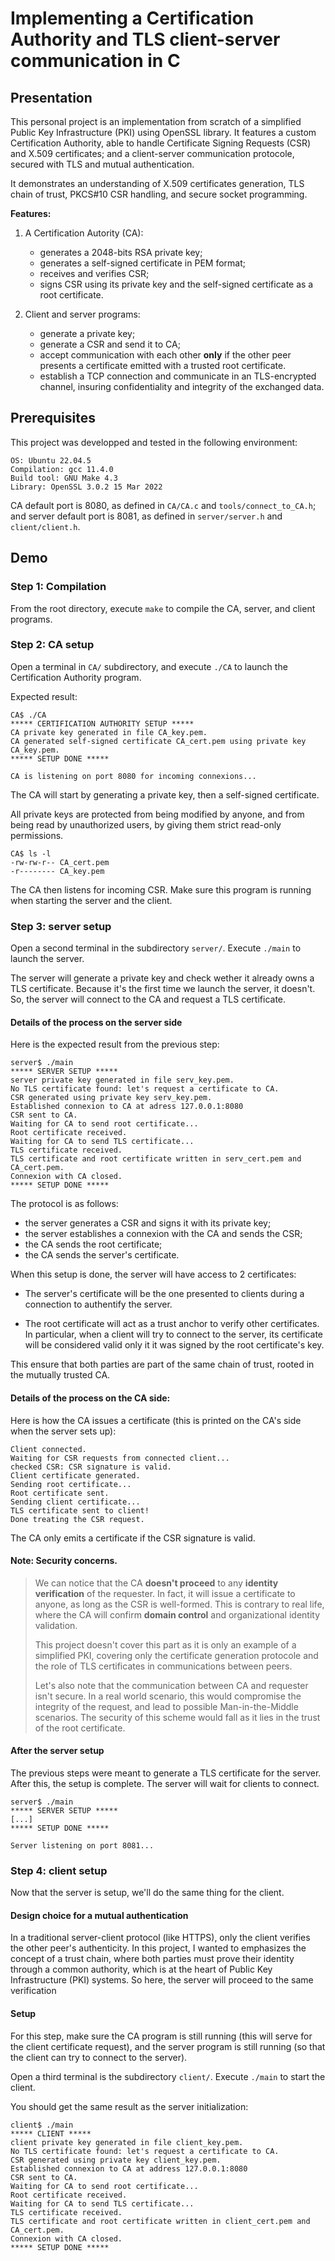 # Implementing a Certification Authority and TLS client-server communication in C

## Presentation

This personal project is an implementation from scratch of a simplified Public Key Infrastructure (PKI) using OpenSSL library. It features a custom Certification Authority, able to handle Certificate Signing Requests (CSR) and X.509 certificates; and a client-server communication protocole, secured with TLS and mutual authentication.

It demonstrates an understanding of X.509 certificates generation, TLS chain of trust, PKCS#10 CSR handling, and secure socket programming.

**Features:**

1. A Certification Autority (CA):
    - generates a 2048-bits RSA private key;
    - generates a self-signed certificate in PEM format;
    - receives and verifies CSR;
    - signs CSR using its private key and the self-signed certificate as a root certificate.

2. Client and server programs:
    - generate a private key;
    - generate a CSR and send it to CA;
    - accept communication with each other **only** if the other peer presents a certificate emitted with a trusted root certificate.
    - establish a TCP connection and communicate in an TLS-encrypted channel, insuring confidentiality and integrity of the exchanged data.

## Prerequisites

This project was developped and tested in the following environment:
```
OS: Ubuntu 22.04.5
Compilation: gcc 11.4.0
Build tool: GNU Make 4.3
Library: OpenSSL 3.0.2 15 Mar 2022
```

CA default port is 8080, as defined in `CA/CA.c` and `tools/connect_to_CA.h`; and server default port is 8081, as defined in `server/server.h` and `client/client.h`.

## Demo

### Step 1: Compilation

From the root directory, execute `make` to compile the CA, server, and client programs.

### Step 2: CA setup

Open a terminal in `CA/` subdirectory, and execute `./CA` to launch the Certification Authority program.

Expected result:

```console
CA$ ./CA
***** CERTIFICATION AUTHORITY SETUP *****
CA private key generated in file CA_key.pem.
CA generated self-signed certificate CA_cert.pem using private key CA_key.pem.
***** SETUP DONE *****

CA is listening on port 8080 for incoming connexions...
```
The CA will start by generating a private key, then a self-signed certificate.

All private keys are protected from being modified by anyone, and from being read by unauthorized users, by giving them strict read-only permissions.

```console
CA$ ls -l
-rw-rw-r-- CA_cert.pem
-r-------- CA_key.pem
```

The CA then listens for incoming CSR. Make sure this program is running when starting the server and the client.

### Step 3: server setup

Open a second terminal in the subdirectory `server/`. Execute `./main` to launch the server.

The server will generate a private key and check wether it already owns a TLS certificate. Because it's the first time we launch the server, it doesn't. So, the server will connect to the CA and request a TLS certificate. 

#### Details of the process on the server side

Here is the expected result from the previous step:

```console
server$ ./main
***** SERVER SETUP *****
server private key generated in file serv_key.pem.
No TLS certificate found: let's request a certificate to CA.
CSR generated using private key serv_key.pem.
Established connexion to CA at adress 127.0.0.1:8080
CSR sent to CA.
Waiting for CA to send root certificate...
Root certificate received.
Waiting for CA to send TLS certificate...
TLS certificate received.
TLS certificate and root certificate written in serv_cert.pem and CA_cert.pem.
Connexion with CA closed.
***** SETUP DONE *****
```

The protocol is as follows:
- the server generates a CSR and signs it with its private key;
- the server establishes a connexion with the CA and sends the CSR;
- the CA sends the root certificate;
- the CA sends the server's certificate.

When this setup is done, the server will have access to 2 certificates:

- The server's certificate will be the one presented to clients during a connection to authentify the server.

- The root certificate will act as a trust anchor to verify other certificates. In particular, when a client will try to connect to the server, its certificate will be considered valid only it it was signed by the root certificate's key.

This ensure that both parties are part of the same chain of trust, rooted in the mutually trusted CA.

#### Details of the process on the CA side:

Here is how the CA issues a certificate (this is printed on the CA's side when the server sets up):

```console
Client connected.
Waiting for CSR requests from connected client...
checked CSR: CSR signature is valid.
Client certificate generated.
Sending root certificate...
Root certificate sent.
Sending client certificate...
TLS certificate sent to client!
Done treating the CSR request.
```

The CA only emits a certificate if the CSR signature is valid.

#### Note: Security concerns.

>We can notice that the CA **doesn't proceed** to any **identity verification** of the requester. In fact, it will issue a certificate to anyone, as long as the CSR is well-formed. This is contrary to real life, where the CA will confirm **domain control** and organizational identity validation.
>
>This project doesn't cover this part as it is only an example of a simplified PKI, covering only the certificate generation protocole and the role of TLS certificates in communications between peers.
>
>Let's also note that the communication between CA and requester isn't secure. In a real world scenario, this would compromise the integrity of the request, and lead to possible Man-in-the-Middle scenarios. The security of this scheme would fall as it lies in the trust of the root certificate.

#### After the server setup

The previous steps were meant to generate a TLS certificate for the server. After this, the setup is complete. The server will wait for clients to connect.

```console
server$ ./main
***** SERVER SETUP *****
[...]
***** SETUP DONE *****

Server listening on port 8081...
```

### Step 4: client setup

Now that the server is setup, we'll do the same thing for the client.

#### Design choice for a mutual authentication
In a traditional server-client protocol (like HTTPS), only the client verifies the other peer's authenticity. In this project, I wanted to emphasizes the concept of a trust chain, where both parties must prove their identity through a common authority, which is at the heart of Public Key Infrastructure (PKI) systems. So here, the server will proceed to the same verification 

#### Setup
For this step, make sure the CA program is still running (this will serve for the client certificate request), and the server program is still running (so that the client can try to connect to the server).

Open a third terminal is the subdirectory `client/`. Execute `./main` to start the client.

You should get the same result as the server initialization:

```console
client$ ./main 
***** CLIENT *****
client private key generated in file client_key.pem.
No TLS certificate found: let's request a certificate to CA.
CSR generated using private key client_key.pem.
Established connexion to CA at address 127.0.0.1:8080
CSR sent to CA.
Waiting for CA to send root certificate...
Root certificate received.
Waiting for CA to send TLS certificate...
TLS certificate received.
TLS certificate and root certificate written in client_cert.pem and CA_cert.pem.
Connexion with CA closed.
***** SETUP DONE *****
```